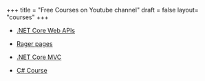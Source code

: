 +++
title = "Free Courses on Youtube channel"
draft = false
layout= "courses"
+++

- [.NET Core Web APIs](https://youtu.be/0T8CAdx3sFs?si=FTMAsb1o-SlXwzG7)

- [Rager pages](https://youtu.be/QmoCAjYDYSI?si=HDxifyqRcrhffSIk)

- [.NET Core MVC](https://youtu.be/e2I7EzuCt1g?si=QvDu3SZzMysy4iUx)

- [C# Course](https://youtu.be/fA-zujqZlS0?si=IY0GBkjvxWWvWnKS)
